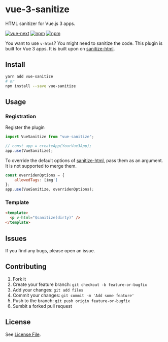 # vue-3-sanitize

HTML sanitizer for Vue.js 3 apps.

[![vue-next](https://img.shields.io/badge/vue-next-brightgreen.svg)](https://github.com/vuejs/vue-next) [![npm](https://img.shields.io/npm/v/vue-3-sanitize.svg?style=flat-square)](https://npmjs.org/package/vue-3-sanitize) [![npm](https://img.shields.io/npm/v/vue-3-sanitize.svg?style=flat-square)](https://github.com/vannsl/vue-3-sanitize/releases)

You want to use `v-html`? You might need to sanitize the code. This plugin is built for Vue 3 apps. It is built upon on [sanitize-html](https://github.com/punkave/sanitize-html).

## Install

```bash
yarn add vue-sanitize
# or
npm install --save vue-sanitize
```

## Usage

### Registration

Register the plugin

``` js
import VueSanitize from "vue-sanitize";

// const app = createApp(YourVue3App);
app.use(VueSanitize);
```

To override the default options of [sanitize-html](https://www.npmjs.com/package/sanitize-html), pass them as an argument. It is not supported to merge them.

``` js
const overridenOptions = {
    allowedTags: [img']
};
app.use(VueSanitize, overridenOptions);
```

### Template

```html
<template>
  <p v-html="$sanitize(dirty)" />
</template>
```

## Issues

If you find any bugs, please open an issue.

## Contributing

1. Fork it
1. Create your feature branch: `git checkout -b feature-or-bugfix`
1. Add your changes: `git add files`
1. Commit your changes: `git commit -m 'Add some feature'`
1. Push to the branch: `git push origin feature-or-bugfix`
1. Sumbit a forked pull request

## License

See [License File](LICENSE.md).
